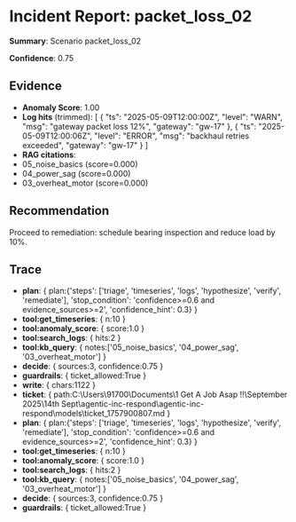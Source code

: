 
# Incident Report: packet_loss_02

**Summary**: Scenario packet_loss_02

**Confidence**: 0.75

## Evidence
- **Anomaly Score**: 1.00
- **Log hits** (trimmed):
[
  {
    "ts": "2025-05-09T12:00:00Z",
    "level": "WARN",
    "msg": "gateway packet loss 12%",
    "gateway": "gw-17"
  },
  {
    "ts": "2025-05-09T12:00:06Z",
    "level": "ERROR",
    "msg": "backhaul retries exceeded",
    "gateway": "gw-17"
  }
]
- **RAG citations**:
- 05_noise_basics (score=0.000)
- 04_power_sag (score=0.000)
- 03_overheat_motor (score=0.000)

## Recommendation
Proceed to remediation: schedule bearing inspection and reduce load by 10%.

## Trace

- **plan**: { plan:{'steps': ['triage', 'timeseries', 'logs', 'hypothesize', 'verify', 'remediate'], 'stop_condition': 'confidence>=0.6 and evidence_sources>=2', 'confidence_hint': 0.3} }
- **tool:get_timeseries**: { n:10 }
- **tool:anomaly_score**: { score:1.0 }
- **tool:search_logs**: { hits:2 }
- **tool:kb_query**: { notes:['05_noise_basics', '04_power_sag', '03_overheat_motor'] }
- **decide**: { sources:3, confidence:0.75 }
- **guardrails**: { ticket_allowed:True }
- **write**: { chars:1122 }
- **ticket**: { path:C:\Users\91700\Documents\1 Get A Job Asap !!\September 2025\14th Sept\agentic-inc-respond\agentic-inc-respond\models\ticket_1757900807.md }
- **plan**: { plan:{'steps': ['triage', 'timeseries', 'logs', 'hypothesize', 'verify', 'remediate'], 'stop_condition': 'confidence>=0.6 and evidence_sources>=2', 'confidence_hint': 0.3} }
- **tool:get_timeseries**: { n:10 }
- **tool:anomaly_score**: { score:1.0 }
- **tool:search_logs**: { hits:2 }
- **tool:kb_query**: { notes:['05_noise_basics', '04_power_sag', '03_overheat_motor'] }
- **decide**: { sources:3, confidence:0.75 }
- **guardrails**: { ticket_allowed:True }
